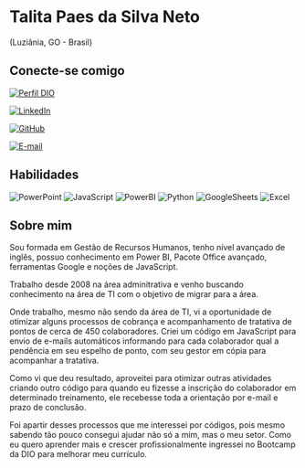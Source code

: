# Talita Paes da Silva Neto
(Luziânia, GO - Brasil)

## Conecte-se comigo
[![Perfil DIO](https://img.shields.io/badge/-Meu%20Perfil%20na%20DIO-0077B5?style=for-the-badge&logo=gitbook&logoColor=white)](https://www.dio.me/users/lytinhapaes)

[![LinkedIn](https://img.shields.io/badge/Linkedin-0077B5?style=for-the-badge&logo=Linkedin&logoColor=white)](www.linkedin.com/in/talita-paes-da-silva-neto-581552a9)

[![GitHub](https://img.shields.io/badge/GitHub-0077B5?style=for-the-badge&logo=github&logoColor=white)](https://github.com/talitaneto)

[![E-mail](https://img.shields.io/badge/-Email-0077B5?style=for-the-badge&logo=microsoft-outlook&logoColor=white)](mailto:talitapaesneto@gmail.com)



## Habilidades
![PowerPoint](https://img.shields.io/badge/PowerPoint-FFFFFF?style=for-the-badge&logo=microsoftPowerPoint&logoColor=FF0000&labelColor=FFFFFF&color=FF0000)
![JavaScript](https://img.shields.io/badge/JavaScript-F7DF1E?style=for-the-badge&logo=JavaScript&logoColor=black)
![PowerBI](https://img.shields.io/badge/Powerbi-F7DF1E?style=for-the-badge&logo=PowerBI&logoColor=black)
![Python](https://img.shields.io/badge/python-3670A0?style=for-the-badge&logo=python&logoColor=ffdd54)
![GoogleSheets](https://img.shields.io/badge/Sheets-239120?style=for-the-badge&logo=GoogleSheets&logoColor=white)
![Excel](https://img.shields.io/badge/Excel-239120?style=for-the-badge&logo=microsoftExcel&logoColor=white)


## Sobre mim

Sou formada em Gestão de Recursos Humanos, tenho nível avançado de inglês, possuo conhecimento em Power BI, Pacote Office avançado, ferramentas Google e noções de JavaScript.

Trabalho desde 2008 na área adminitrativa e venho buscando conhecimento na área de TI com o objetivo de migrar para a área.

Onde trabalho, mesmo não sendo da área de TI, vi a oportunidade de otimizar alguns processos de cobrança e acompanhamento de tratativa de pontos de cerca de 450 colaboradores. Criei um código em JavaScript para envio de e-mails automáticos informando para cada colaborador qual a pendência em seu espelho de ponto, com seu gestor em cópia para acompanhar a tratativa.

Como vi que deu resultado, aproveitei para otimizar outras atividades criando outro código para quando eu fizesse a inscrição do colaborador em determinado treinamento, ele recebesse toda a orientação por e-mail e prazo de conclusão.

Foi apartir desses processos que me interessei por códigos, pois mesmo sabendo tão pouco consegui ajudar não só a mim, mas o meu setor. 
Como eu quero aprender mais e crescer profissionalmente ingressei no Bootcamp da DIO para melhorar meu currículo.
